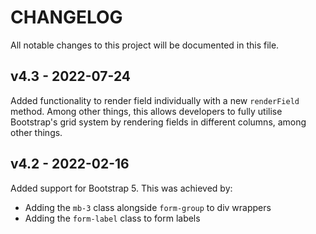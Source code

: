 # CHANGELOG

All notable changes to this project will be documented in this file.

## v4.3 - 2022-07-24

Added functionality to render field individually with a new `renderField` method. Among other things, this allows
developers to fully utilise Bootstrap's grid system by rendering fields in different columns, among other things.


## v4.2 - 2022-02-16

Added support for Bootstrap 5. This was achieved by:

* Adding the `mb-3` class alongside `form-group` to div wrappers
* Adding the `form-label` class to form labels
